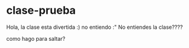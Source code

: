# clase-prueba
Hola, la clase esta divertida :)
no entiendo :"
No entiendes la clase????

como hago para saltar?
